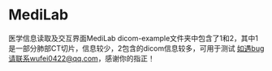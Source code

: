 # MediLab
医学信息读取及交互界面MediLab
dicom-example文件夹中包含了1和2，其中1是一部分肺部CT切片，信息较少，2包含的dicom信息较多，可用于测试
如遇bug请联系wufei0422@qq.com，感谢你的指正！
